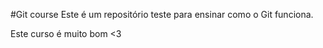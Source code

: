 #Git course
Este é um repositório teste para ensinar como o Git funciona.

Este curso é muito bom <3


